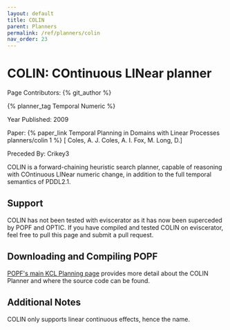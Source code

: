 ```yaml
---
layout: default
title: COLIN
parent: Planners
permalink: /ref/planners/colin
nav_order: 23
---
```

# COLIN: COntinuous LINear planner

Page Contributors: {% git_author %}

{% planner_tag Temporal Numeric %}

Year Published: 2009

Paper: {% paper_link Temporal Planning in Domains with Linear Processes planners/colin 1 %} [ Coles, A. J. Coles, A. I. Fox, M. Long, D.]

Preceded By: Crikey3

COLIN is a forward-chaining heuristic search planner, capable of reasoning with COntinuous LINear numeric change, in addition to the full temporal semantics of PDDL2.1.

## Support

COLIN has not been tested with eviscerator as it has now been superceded by POPF and OPTIC. If you have compiled and tested COLIN on eviscerator, feel free to pull this page and
submit a pull request.


## Downloading and Compiling POPF
[POPF's main KCL Planning page](https://nms.kcl.ac.uk/planning/software/colin.html) provides more detail about the COLIN Planner and where the source code can be found.

## Additional Notes
COLIN only supports linear continuous effects, hence the name.

